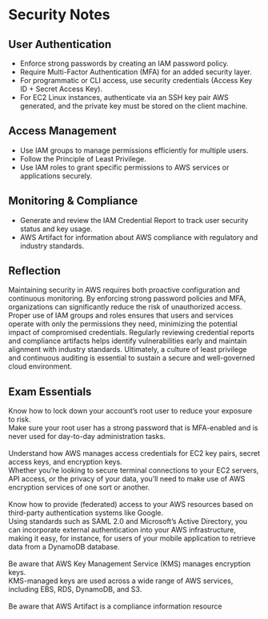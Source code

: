 # Security Notes

## User Authentication
- Enforce strong passwords by creating an IAM password policy. 
- Require Multi-Factor Authentication (MFA) for an added security layer.  
- For programmatic or CLI access, use security credentials (Access Key ID + Secret Access Key).  
- For EC2 Linux instances, authenticate via an SSH key pair AWS generated, and the private key must be stored on the client machine.

## Access Management
- Use IAM groups to manage permissions efficiently for multiple users.  
- Follow the Principle of Least Privilege.  
- Use IAM roles to grant specific permissions to AWS services or applications securely.

## Monitoring & Compliance
- Generate and review the IAM Credential Report to track user security status and key usage.  
- AWS Artifact for information about AWS compliance with regulatory and industry standards.

## Reflection
Maintaining security in AWS requires both proactive configuration and continuous monitoring. By enforcing strong password policies and MFA, organizations can significantly reduce the risk of unauthorized access. Proper use of IAM groups and roles ensures that users and services operate with only the permissions they need, minimizing the potential impact of compromised credentials. Regularly reviewing credential reports and compliance artifacts helps identify vulnerabilities early and maintain alignment with industry standards. Ultimately, a culture of least privilege and continuous auditing is essential to sustain a secure and well-governed cloud environment.

## Exam Essentials
Know how to lock down your account’s root user to reduce your exposure to risk.<br> Make sure your root user has a strong password that is MFA-enabled and is never used for day-to-day administration tasks.
<br><br>
Understand how AWS manages access credentials for EC2 key pairs, secret access keys, and encryption keys.<br> Whether you’re looking to secure terminal connections to your EC2 servers, API access, or the privacy of your data, you’ll need to make use of AWS encryption services of one sort or another.
<br><br>
Know how to provide (federated) access to your AWS resources based on third-party authentication systems like Google.<br> Using standards such as SAML 2.0 and Microsoft’s Active Directory, you can incorporate external authentication into your AWS infrastructure, making it easy, for instance, for users of your mobile application to retrieve data from a DynamoDB database.
<br><br>
Be aware that AWS Key Management Service (KMS) manages encryption keys.<br> KMS-managed keys are used across a wide range of AWS services, including EBS, RDS, DynamoDB, and S3.
<br><br>
Be aware that AWS Artifact is a compliance information resource
